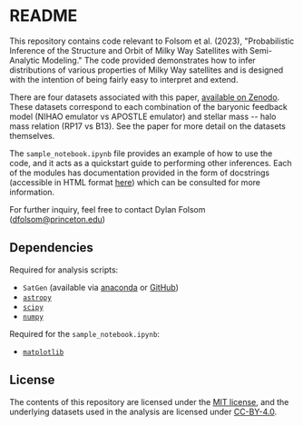 # README
This repository contains code relevant to Folsom et al. (2023), "Probabilistic Inference of the Structure and Orbit of Milky Way Satellites with Semi-Analytic Modeling." The code provided demonstrates how to infer distributions of various properties of Milky Way satellites and is designed with the intention of being fairly easy to interpret and extend.

There are four datasets associated with this paper, [available on Zenodo](https://doi.org/10.5281/zenodo.10068112). These datasets correspond to each combination of the baryonic feedback model (NIHAO emulator vs APOSTLE emulator) and stellar mass -- halo mass relation (RP17 vs B13). See the paper for more detail on the datasets themselves.

The `sample_notebook.ipynb` file provides an example of how to use the code, and it acts as a quickstart guide to performing other inferences. Each of the modules has documentation provided in the form of docstrings (accessible in HTML format [here](https://rawcdn.githack.com/folsomde/Semianalytic_Inference/main/docs/index.html)) which can be consulted for more information.

For further inquiry, feel free to contact Dylan Folsom (dfolsom@princeton.edu)

## Dependencies 
Required for analysis scripts:
 - `SatGen` (available via [anaconda](https://anaconda.org/conda-forge/satgen) or [GitHub](https://github.com/shergreen/SatGen))
 - [`astropy`](https://www.astropy.org/)
 - [`scipy`](https://scipy.org/)
 - [`numpy`](https://numpy.org)

Required for the `sample_notebook.ipynb`:
 - [`matplotlib`](https://matplotlib.org/)

## License
The contents of this repository are licensed under the [MIT license](https://spdx.org/licenses/MIT.html), and the underlying datasets used in the analysis are licensed under [CC-BY-4.0](https://creativecommons.org/licenses/by/4.0/).
